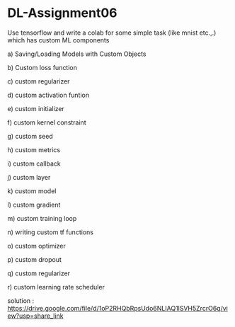 # DL-Assignment06

Use tensorflow and write a colab for some simple task (like mnist etc.,.) which has custom ML components 

a) Saving/Loading Models with Custom Objects

b) Custom loss function

c) custom regularizer

d) custom activation funtion

e) custom initializer

f) custom kernel constraint

g) custom seed

h) custom metrics

i) custom callback

j) custom layer

k) custom model

l) custom gradient

m) custom training loop

n) writing custom  tf functions

o) custom optimizer

p) custom dropout

q) custom regularizer

r) custom learning rate scheduler

solution : https://drive.google.com/file/d/1oP2RHQbRpsUdo6NLIAQ1lSVH5ZrcrO6q/view?usp=share_link
